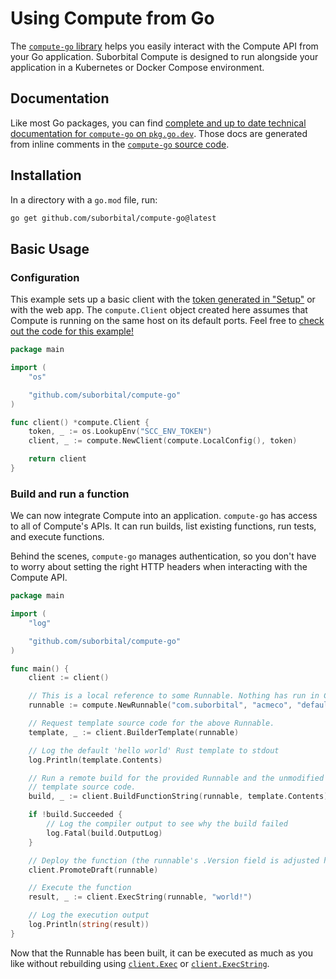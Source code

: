 # Using Compute from Go
The [`compute-go` library](https://github.com/suborbital/compute-go) helps you easily interact with the Compute API from your Go application. Suborbital Compute is designed to run alongside your application in a Kubernetes or Docker Compose environment.

## Documentation
Like most Go packages, you can find [complete and up to date technical documentation for `compute-go` on `pkg.go.dev`](https://pkg.go.dev/github.com/suborbital/compute-go#section-readme). Those docs are generated from inline comments in the [`compute-go` source code](https://github.com/suborbital/compute-go).

## Installation
In a directory with a `go.mod` file, run:
```bash
go get github.com/suborbital/compute-go@latest
```

## Basic Usage
### Configuration
This example sets up a basic client with the [token generated in "Setup"](https://docs.suborbital.dev/compute/quickstart/create-an-environment-token-with-subo#generate-your-token) or with the web app. The `compute.Client` object created here assumes that Compute is running on the same host on its default ports. Feel free to [check out the code for this example!](https://github.com/suborbital/compute-go/blob/main/examples/app)

```go title="client.go"
package main

import (
	"os"

	"github.com/suborbital/compute-go"
)

func client() *compute.Client {
	token, _ := os.LookupEnv("SCC_ENV_TOKEN")
	client, _ := compute.NewClient(compute.LocalConfig(), token)

	return client
}
```

### Build and run a function
We can now integrate Compute into an application. `compute-go` has access to all of Compute's APIs. It can run builds, list existing functions, run tests, and execute functions.

Behind the scenes, `compute-go` manages authentication, so you don't have to worry about setting the right HTTP headers when interacting with the Compute API.

```go title="app.go"
package main

import (
	"log"

	"github.com/suborbital/compute-go"
)

func main() {
	client := client()

	// This is a local reference to some Runnable. Nothing has run in Compute at this point.
	runnable := compute.NewRunnable("com.suborbital", "acmeco", "default", "rs-hello-world", "rust")

	// Request template source code for the above Runnable.
	template, _ := client.BuilderTemplate(runnable)

	// Log the default 'hello world' Rust template to stdout
	log.Println(template.Contents)

	// Run a remote build for the provided Runnable and the unmodified 'hello world'
	// template source code.
	build, _ := client.BuildFunctionString(runnable, template.Contents)

	if !build.Succeeded {
		// Log the compiler output to see why the build failed
		log.Fatal(build.OutputLog)
	}

	// Deploy the function (the runnable's .Version field is adjusted here)
	client.PromoteDraft(runnable)

	// Execute the function
	result, _ := client.ExecString(runnable, "world!")

	// Log the execution output
	log.Println(string(result))
}
```

Now that the Runnable has been built, it can be executed as much as you like without rebuilding using [`client.Exec`](https://pkg.go.dev/github.com/suborbital/compute-go#Client.Exec) or [`client.ExecString`](https://pkg.go.dev/github.com/suborbital/compute-go#Client.ExecString).
